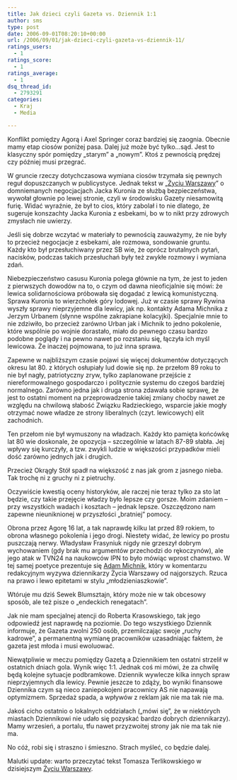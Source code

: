 ```yaml
---
title: Jak dzieci czyli Gazeta vs. Dziennik 1:1
author: sms
type: post
date: 2006-09-01T08:20:10+00:00
url: /2006/09/01/jak-dzieci-czyli-gazeta-vs-dziennik-11/
ratings_users:
  - 1
ratings_score:
  - 1
ratings_average:
  - 1
dsq_thread_id:
  - 2793291
categories:
  - Kraj
  - Media

---
```

Konflikt pomiędzy Agorą i Axel Springer coraz bardziej się zaognia. Obecnie mamy etap ciosów poniżej pasa. Dalej już może być tylko&#8230;sąd. Jest to klasyczny spór pomiędzy &#8222;starym&#8221; a &#8222;nowym&#8221;. Ktoś z pewnością prędzej czy później musi przegrać.<!--more-->

W gruncie rzeczy dotychczasowa wymiana ciosów trzymała się pewnych reguł dopuszczanych w publicystyce. Jednak tekst w &#8222;[Życiu Warszawy][1]&#8221; o domniemanych negocjacjach Jacka Kuronia ze służbą bezpieczeństwa, wywołał głownie po lewej stronie, czyli w środowisku Gazety niesamowitą furię. Widać wyraźnie, że był to cios, który zabolał i to nie dlatego, że sugeruje konszachty Jacka Kuronia z esbekami, bo w to nikt przy zdrowych zmysłach nie uwierzy.

Jeśli się dobrze wczytać w materiały to pewnością zauważymy, że nie były to przecież negocjacje z esbekami, ale rozmowa, sondowanie gruntu. Każdy kto był przesłuchiwany przez SB wie, że oprócz brutalnych pytań, nacisków, podczas takich przesłuchań były też zwykłe rozmowy i wymiana zdań.

Niebezpieczeństwo casusu Kuronia polega głównie na tym, że jest to jeden z pierwszych dowodów na to, o czym od dawna nieoficjalnie się mówi: że lewica solidarnościowa próbowała się dogadać z lewicą komunistyczną. Sprawa Kuronia to wierzchołek góry lodowej. Już w czasie sprawy Rywina wyszły sprawy nieprzyjemne dla lewicy, jak np. kontakty Adama Michnika z Jerzym Urbanem (słynne wspólne zakrapiane kolacyjki). Specjalnie mnie to nie zdziwiło, bo przecież zarówno Urban jak i Michnik to jedno pokolenie, które wspólnie po wojnie dorastało, miało do pewnego czasu bardzo podobne poglądy i na pewno nawet po rozstaniu się, łączyła ich myśl lewicowa. Że inaczej pojmowana, to już inna sprawa.

Zapewne w najbliższym czasie pojawi się więcej dokumentów dotyczących okresu lat 80. z których osłupiały lud dowie się np. że przełom 89 roku to nie był nagły, patriotyczny zryw, tylko zaplanowane przejście z niereformowalnego gospodarczo i politycznie systemu do czegoś bardziej normalnego. Zarówno jedna jak i druga strona zdawała sobie sprawę, że jest to ostatni moment na przeprowadzenie takiej zmiany choćby nawet ze względu na chwilową słabość Związku Radzieckiego, wsparcie jakie mogły otrzymać nowe władze ze strony liberalnych (czyt. lewicowych) elit zachodnich.

Ten przełom nie był wymuszony na władzach. Każdy kto pamięta końcówkę lat 80 wie doskonale, że opozycja &#8211; szczególnie w latach 87-89 słabła. Jej wpływy się kurczyły, a tzw. zwykli ludzie w większości przypadków mieli dość zarówno jednych jak i drugich.
  
Przecież Okrągły Stół spadł na większość z nas jak grom z jasnego nieba. Tak trochę ni z gruchy ni z pietruchy.

Oczywiście kwestią oceny historyków, ale raczej nie teraz tylko za sto lat będzie, czy takie przejęcie władzy było lepsze czy gorsze. Moim zdaniem &#8211; przy wszystkich wadach i kosztach &#8211; jednak lepsze. Oszczędzono nam zapewne nieuniknionej w przyszłości &#8222;bratniej&#8221; pomocy.

Obrona przez Agorę 16 lat, a tak naprawdę kilku lat przed 89 rokiem, to obrona własnego pokolenia i jego drogi. Niestety widać, że lewicy po prostu puszczają nerwy. Władysław Frasyniuk nigdy nie grzeszył dobrym wychowaniem (gdy brak mu argumentów przechodzi do rękoczynów), ale jego atak w TVN24 na naukowców IPN to było mówiąc wprost chamstwo. W tej samej poetyce prezentuje się [Adam Michnik][2], który w komentarzu redakcyjnym wyzywa dziennikarzy Życia Warszawy od najgorszych. Rzuca na prawo i lewo epitetami w stylu &#8222;młodzieniaszkowie&#8221;.
  
Wtóruje mu dziś Sewek Blumsztajn, który może nie w tak obcesowy sposób, ale też pisze o &#8222;endeckich renegatach&#8221;.
  
Jak nie mam specjalnej atencji do Roberta Krasowskiego, tak jego odpowiedź jest naprawdę na poziomie. Do tego wszystkiego Dziennik informuje, że Gazeta zwolni 250 osób, przemilczając swoje &#8222;ruchy kadrowe&#8221;, a permanentną wymianę pracowników uzasadniając faktem, że gazeta jest młoda i musi ewoluować.

Niewątpliwie w meczu pomiędzy Gazetą a Dziennikiem ten ostatni strzelił w ostatnich dniach gola. Wynik więc 1:1. Jednak coś mi mówi, że za chwilę będą kolejne sytuacje podbramkowe. Dziennik wywlecze kilka innych spraw nieprzyjemnych dla lewicy. Pewnie jeszcze to zdąży, bo wyniki finansowe Dziennika czym są nieco zaniepokojeni pracownicy AS nie napawają optymizmem. Sprzedaż spada, a wpływów z reklam jak nie ma tak nie ma.

Jakoś cicho ostatnio o lokalnych oddziałach (&#8222;mówi się&#8221;, że w niektórych miastach Dziennikowi nie udało się pozyskać bardzo dobrych dziennikarzy). Mamy wrzesień, a portalu, tfu nawet przyzwoitej strony jak nie ma tak nie ma.

No cóż, robi się i straszno i śmieszno. Strach myśleć, co będzie dalej.

Malutki update: warto przeczytać tekst Tomasza Terlikowskiego w dzisiejszym <a target="_blank" href="http://www.zw.com.pl/apps/a/tekst.jsp?place=zw2_ListNews1&#038;news_cat_id=9&#038;news_id=94006">Życiu Warszawy</a>.

 [1]: http://www.zw.com.pl/apps/a/tekst.jsp?place=zw2_a_ListNews1&news_cat_id=2051&news_id=93795
 [2]: http://serwisy.gazeta.pl/kraj/1,34314,3583083.html